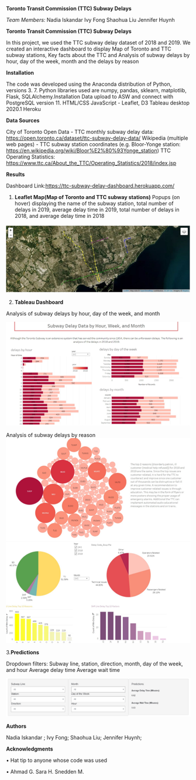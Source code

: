 **Toronto Transit Commission (TTC) Subway Delays**

*Team Members:*
Nadia Iskandar
Ivy Fong
Shaohua Liu
Jennifer Huynh

**Toronto Transit Commission (TTC) Subway Delays**

In this project, we used the TTC subway delay dataset of 2018 and 2019. We created an interactive dashboard to display Map of Toronto and TTC subway stations, Key facts about the TTC and Analysis of subway delays by hour, day of the week, month and the delays by reason

**Installation**

The code was developed using the Anaconda distribution of Python, versions 3. 7. Python libraries used are numpy, pandas, sklearn, matplotlib, Flask, SQLAlchemy.Installation
Data upload to ASW and connect with PostgreSQL version 11.
HTML/CSS
JavaScript - Leaflet, D3
Tableau desktop 2020.1 
Heroku

**Data Sources**

City of Toronto Open Data - TTC monthly subway delay data: https://open.toronto.ca/dataset/ttc-subway-delay-data/
Wikipedia (multiple web pages) - TTC subway station coordinates (e.g. Bloor-Yonge station: https://en.wikipedia.org/wiki/Bloor%E2%80%93Yonge_station)
TTC Operating Statistics: https://www.ttc.ca/About_the_TTC/Operating_Statistics/2018/index.jsp


**Results**

Dashboard Link:https://ttc-subway-delay-dashboard.herokuapp.com/

1. **Leaflet Map(Map of Toronto and TTC subway stations)**
Popups (on hover) displaying the name of the subway station, total number of delays in 2019, average delay time in 2019, total number of delays in 2018, and average delay time in 2018

![map.jpg](Images/map.jpg)

2. **Tableau Dashboard**

Analysis of subway delays by hour, day of the week, and month

![delaybytime.jpg](Images/delaybytime.jpg)

Analysis of subway delays by reason
![reason1.jpg](Images/reason1.jpg)
![reason2.jpg](Images/reason2.jpg)

3.**Predictions**

Dropdown filters: Subway line, station, direction, month, day of the week, and hour
Average delay time
Average wait time

![prediction.jpg](Images/prediction.jpg)

**Authors**

Nadia Iskandar ; 
Ivy Fong;
Shaohua Liu;
Jennifer Huynh;

**Acknowledgments**

•	Hat tip to anyone whose code was used

•	Ahmad G. Sara H. Snedden M.

